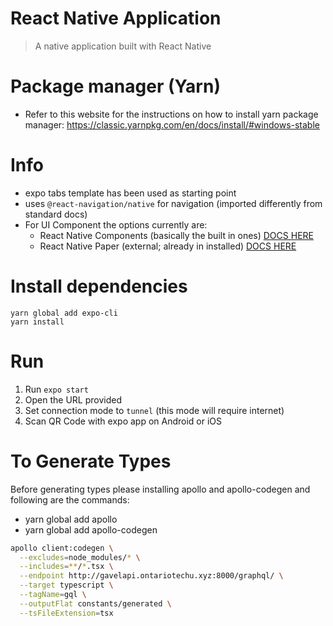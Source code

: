 # React Native Application

> A native application built with React Native

# Package manager (Yarn)
- Refer to this website for the instructions on how to install yarn package manager: https://classic.yarnpkg.com/en/docs/install/#windows-stable

# Info
- expo tabs template has been used as starting point
- uses `@react-navigation/native` for navigation (imported differently from standard docs)
- For UI Component the options currently are:
  - React Native Components (basically the built in ones) [DOCS HERE](https://facebook.github.io/react-native/docs/components-and-apis.html)
  - React Native Paper (external; already in installed) [DOCS HERE](https://callstack.github.io/react-native-paper/getting-started.html)

# Install dependencies
```
yarn global add expo-cli
yarn install
```


# Run 
1. Run `expo start`
2. Open the URL provided
3. Set connection mode to `tunnel` (this mode will require internet)
4. Scan QR Code with expo app on Android or iOS

# To Generate Types
Before generating types please installing apollo and apollo-codegen and following are the commands:
- yarn global add apollo 
- yarn global add apollo-codegen 
```bash 
apollo client:codegen \
  --excludes=node_modules/* \
  --includes=**/*.tsx \
  --endpoint http://gavelapi.ontariotechu.xyz:8000/graphql/ \
  --target typescript \
  --tagName=gql \
  --outputFlat constants/generated \
  --tsFileExtension=tsx
```
